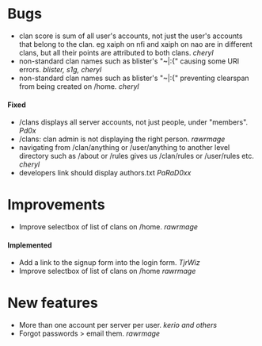 # Bugs

* clan score is sum of all user's accounts, not just the user's accounts that belong to the clan. eg xaiph on nfi and xaiph on nao are in different clans, but all their points are attributed to both clans. *cheryl*
* non-standard clan names such as blister's "~|:{" causing some URI errors. *blister, s1g, cheryl*
* non-standard clan names such as blister's "~|:{" preventing clearspan from being created on /home. *cheryl*

#### Fixed

* /clans displays all server accounts, not just people, under "members". *Pd0x*
* /clans: clan admin is not displaying the right person. *rawrmage*
* navigating from /clan/anything or /user/anything to another level directory such as /about or /rules gives us /clan/rules or /user/rules etc. *cheryl*
* developers link should display authors.txt *PaRaD0xx*

# Improvements

* Improve selectbox of list of clans on /home. *rawrmage*

#### Implemented

* Add a link to the signup form into the login form. *TjrWiz*
* Improve selectbox of list of clans on /home *rawrmage*

# New features

* More than one account per server per user. *kerio and others*
* Forgot passwords > email them. *rawrmage*
